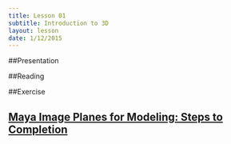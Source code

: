 ```yaml
---
title: Lesson 01
subtitle: Introduction to 3D
layout: lesson
date: 1/12/2015
---
```


##Presentation

##Reading

##Exercise

<h2><a href="/3d-digital-art-and-design--oer/exercises/maya-image-planes-for-modeling/maya-image-planes-for-modeling.html"><span class="exercise-title"> Maya Image Planes for Modeling</span>: <span class="exercise-subtitle"> Steps to Completion</span></a></h2>
